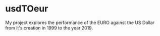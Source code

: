 # usdTOeur

My project explores the performance of the EURO against the US Dollar from it's creation in 1999 to the year 2019.
